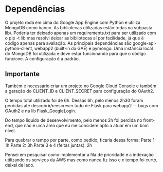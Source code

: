 # Dependências
O projeto roda em cima do Google App Engine com Python e utiliza MongoDB como banco. As bibliotecas utilizadas estão todas na subpasta lib/. Poderia ter deixado apenas um requirements.txt para ser utilizado com o pip -t lib mas resolvi deixar as bibliotecas aí por facilidade, já que é código apenas para avaliação.
As principais dependências são google-api-python-client, webapp2 (built-in do GAE) e pymongo.
Uma instância local do MongoDB foi utilizada e deve estar funcionando para que o código funcione. A configuração é a padrão.

## Importante
Também é necessário criar um projeto no Google Cloud Console e também a geração do CLIENT_ID e CLIENT_SECRET para configuração do OAuth2.

O tempo total utilizado foi de 6h. Dessas 6h, pelo menos 2h30 foram perdidas até descobrir/reescrever tudo de Flask para webapp2 -- bugs com OAuth2 e na lib Flask_GoogleLogin.

Do tempo líquido de desenvolvimento, pelo menos 2h foi perdida no front-end, que não é uma área que eu me considere apto a atuar em um bom nível.

Para quebrar o tempo por parte, como pedido, ficaria dessa forma:
Parte 1: 1h
Parte 2: 3h
Parte 3 e 4 (feitas juntas): 2h

Pensei em pesquisar como implementar a fila de prioridade e a indexação utilizando os serviços da AWS mas como nunca fiz isso e o tempo foi curto, deixei de lado. 
